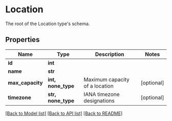 # Location

The root of the Location type's schema.

## Properties
Name | Type | Description | Notes
------------ | ------------- | ------------- | -------------
**id** | **int** |  | 
**name** | **str** |  | 
**max_capacity** | **int, none_type** | Maximum capacity of a location | [optional] 
**timezone** | **str, none_type** |  IANA timezone designations | [optional] 

[[Back to Model list]](../README.md#documentation-for-models) [[Back to API list]](../README.md#documentation-for-api-endpoints) [[Back to README]](../README.md)


